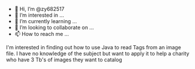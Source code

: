 - 👋 Hi, I’m @zy682517
- 👀 I’m interested in ...
- 🌱 I’m currently learning ...
- 💞️ I’m looking to collaborate on ...
- 📫 How to reach me ...

<!---
zy682517/zy682517 is a ✨ special ✨ repository because its `README.md` (this file) appears on your GitHub profile.
You can click the Preview link to take a look at your changes.
--->
I'm interested in finding out how to use Java to read Tags from an image file.
I have no knowledge of the subject but want to apply it to help a charity who have 3 Tb's of images they want to catalog
